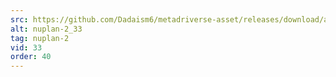 ```yaml
---
src: https://github.com/Dadaism6/metadriverse-asset/releases/download/assetsv1.0.2/nuplan-2_33.mp4
alt: nuplan-2_33
tag: nuplan-2
vid: 33
order: 40
---
```

